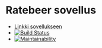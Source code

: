 #  Ratebeer sovellus

* [Linkki sovellukseen](https://protected-meadow-23090.herokuapp.com/breweries)
* [![Build Status](https://travis-ci.org/tattimus/Ratebeer.svg?branch=master)](https://travis-ci.org/tattimus/Ratebeer)
* [![Maintainability](https://api.codeclimate.com/v1/badges/3667c5505f3694aa8899/maintainability)](https://codeclimate.com/github/tattimus/Ratebeer/maintainability) 
